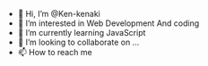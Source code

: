 - 👋 Hi, I’m @Ken-kenaki
- 👀 I’m interested in Web Development And coding
- 🌱 I’m currently learning JavaScript 
- 💞️ I’m looking to collaborate on ...
- 📫 How to reach me 

<!---
Ken-kenaki/Ken-kenaki is a ✨ special ✨ repository because its `README.md` (this file) appears on your GitHub profile.
You can click the Preview link to take a look at your changes.
--->
